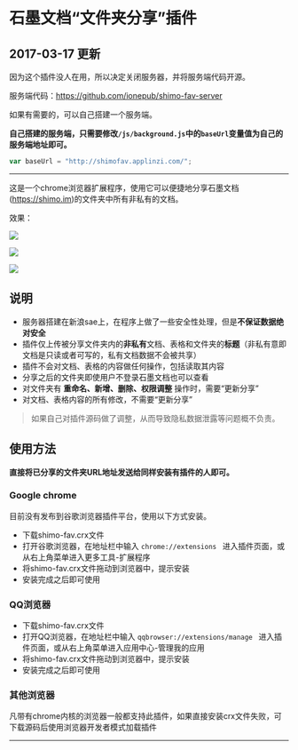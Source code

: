 # 石墨文档“文件夹分享”插件

## 2017-03-17 更新

因为这个插件没人在用，所以决定关闭服务器，并将服务端代码开源。

服务端代码：https://github.com/ionepub/shimo-fav-server

如果有需要的，可以自己搭建一个服务端。

**自己搭建的服务端，只需要修改`/js/background.js`中的`baseUrl`变量值为自己的服务端地址即可。**

```javascript
var baseUrl = "http://shimofav.applinzi.com/";
```

---------------

这是一个chrome浏览器扩展程序，使用它可以便捷地分享石墨文档(https://shimo.im)的文件夹中所有非私有的文档。

效果：

![](https://dn-shimo-image.qbox.me/QsPuYwbBvM0aqojx/share.gif)

![](https://dn-shimo-image.qbox.me/pUuu8vHFLJ4W4QzA/shared.gif)

![](https://dn-shimo-image.qbox.me/wwXAMO5Ys58lfQIm/cancel.gif)

## 说明

- 服务器搭建在新浪sae上，在程序上做了一些安全性处理，但是**不保证数据绝对安全**
- 插件仅上传被分享文件夹内的**非私有**文档、表格和文件夹的**标题**（非私有意即文档是只读或者可写的，私有文档数据不会被共享）
- 插件不会对文档、表格的内容做任何操作，包括读取其内容
- 分享之后的文件夹即使用户不登录石墨文档也可以查看
- 对文件夹有 **重命名、新增、删除、权限调整** 操作时，需要“更新分享”
- 对文档、表格内容的所有修改，不需要“更新分享”

> 如果自己对插件源码做了调整，从而导致隐私数据泄露等问题概不负责。

## 使用方法

**直接将已分享的文件夹URL地址发送给同样安装有插件的人即可。**

### Google chrome

目前没有发布到谷歌浏览器插件平台，使用以下方式安装。

- 下载shimo-fav.crx文件
- 打开谷歌浏览器，在地址栏中输入 ` chrome://extensions  ` 进入插件页面，或从右上角菜单进入更多工具-扩展程序
- 将shimo-fav.crx文件拖动到浏览器中，提示安装
- 安装完成之后即可使用

### QQ浏览器

- 下载shimo-fav.crx文件
- 打开QQ浏览器，在地址栏中输入 ` qqbrowser://extensions/manage  ` 进入插件页面，或从右上角菜单进入应用中心-管理我的应用
- 将shimo-fav.crx文件拖动到浏览器中，提示安装
- 安装完成之后即可使用

### 其他浏览器

凡带有chrome内核的浏览器一般都支持此插件，如果直接安装crx文件失败，可下载源码后使用浏览器开发者模式加载插件

------------------------
